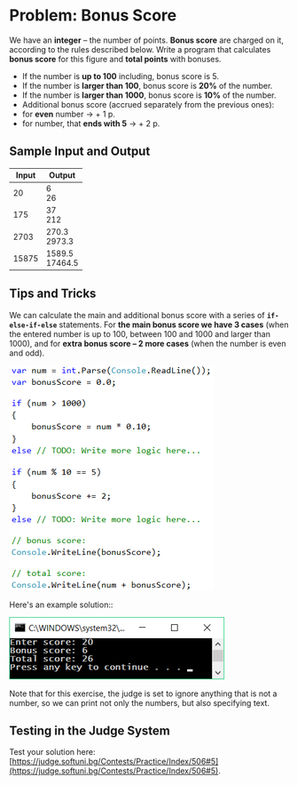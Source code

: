# Problem: Bonus Score

We have an **integer** – the number of points. **Bonus score** are charged on it, according to the rules described below. Write a program that calculates **bonus score** for this figure and **total points** with bonuses.

- If the number is **up to 100** including, bonus score is 5.
- If the number is **larger than 100**, bonus score is **20%** of the number.
- If the number is **larger than 1000**, bonus score is **10%** of the number.
- Additional bonus score (accrued separately from the previous ones):
- for **even** number -> + 1 p.
- for number, that **ends with 5** -> + 2 p.
 
## Sample Input and Output

| Input | Output |
| --- | ---- |
| 20 | 6<br>26 |
| 175 | 37<br>212 |
| 2703 | 270.3<br>2973.3 |
| 15875 | 1589.5<br>17464.5 |

## Tips and Tricks

We can calculate the main and additional bonus score with a series of **`if-else-if-else`** statements. For **the main bonus score we have 3 cases** (when the entered number is up to 100, between 100 and 1000 and larger than 1000), and for **extra bonus score – 2 more cases** (when the number is even and odd).

![](/assets/chapter-3-images/06.Bonus-score-01.png)

Here's an example solution::

![](/assets/chapter-3-images/06.Bonus-score-02.png)

Note that for this exercise, the judge is set to ignore anything that is not a number, so we can print not only the numbers, but also specifying text.

## Testing in the Judge System

Test your solution here: [https://judge.softuni.bg/Contests/Practice/Index/506#5](https://judge.softuni.bg/Contests/Practice/Index/506#5).
